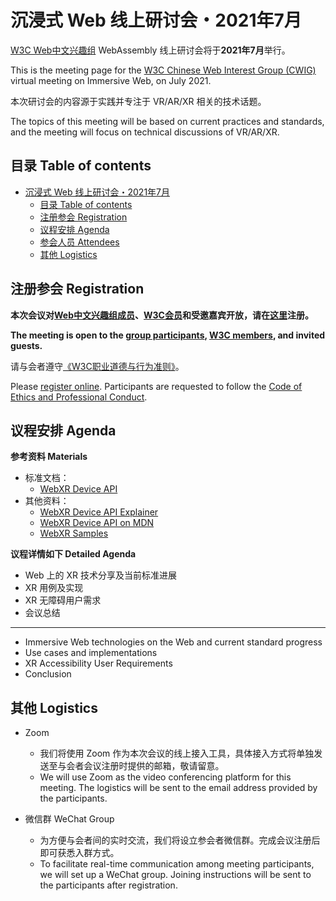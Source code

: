 # 沉浸式 Web 线上研讨会・2021年7月

[W3C Web中文兴趣组](https://www.w3.org/2018/chinese-web-ig/) WebAssembly 线上研讨会将于**2021年7月**举行。

This is the meeting page for the [W3C Chinese Web Interest Group (CWIG)](https://www.w3.org/2018/chinese-web-ig/) virtual meeting on Immersive Web, on July 2021.

本次研讨会的内容源于实践并专注于 VR/AR/XR 相关的技术话题。

The topics of this meeting will be based on current practices and standards, and the meeting will focus on technical discussions of VR/AR/XR.

## 目录 Table of contents

- [沉浸式 Web 线上研讨会・2021年7月](#)
  - [目录 Table of contents](#目录-table-of-contents)
  - [注册参会 Registration](#注册参会-registration)
  - [议程安排 Agenda](#议程安排-agendatbd)
  - [参会人员 Attendees](#参会人员-attendees)
  - [其他 Logistics](#其他-logistics)

## 注册参会 Registration

**本次会议对[Web中文兴趣组成员](https://www.w3.org/groups/ig/chinese-web/participants)、[W3C会员](https://www.w3.org/Consortium/Member/List)和受邀嘉宾开放，请在[这里](#)注册。**

**The meeting is open to the [group participants](https://www.w3.org/groups/ig/chinese-web/participants), [W3C members](https://www.w3.org/Consortium/Member/List), and invited guests.**

请与会者遵守[《W3C职业道德与行为准则》](https://www.w3.org/Consortium/cepc/)。

Please [register online](#). Participants are requested to follow the [Code of Ethics and Professional Conduct](https://www.w3.org/Consortium/cepc/).


## 议程安排 Agenda

**参考资料 Materials**

* 标准文档：
  * [WebXR Device API](https://immersive-web.github.io/webxr/)
* 其他资料：
  * [WebXR Device API Explainer](https://github.com/immersive-web/webxr/blob/master/explainer.md)
  * [WebXR Device API on MDN](https://developer.mozilla.org/en-US/docs/Web/API/WebXR_Device_API)
  * [WebXR Samples](https://immersive-web.github.io/webxr-samples/)

**议程详情如下 Detailed Agenda**

* Web 上的 XR 技术分享及当前标准进展
* XR 用例及实现
* XR 无障碍用户需求
* 会议总结

-----

* Immersive Web technologies on the Web and current standard progress
* Use cases and implementations
* XR Accessibility User Requirements
* Conclusion

## 其他 Logistics

* Zoom
  * 我们将使用 Zoom 作为本次会议的线上接入工具，具体接入方式将单独发送至与会者会议注册时提供的邮箱，敬请留意。
  * We will use Zoom as the video conferencing platform for this meeting. The logistics will be sent to the email address provided by the participants.

* 微信群 WeChat Group
  * 为方便与会者间的实时交流，我们将设立参会者微信群。完成会议注册后即可获悉入群方式。
  * To facilitate real-time communication among meeting participants, we will set up a WeChat group. Joining instructions will be sent to the participants after registration.